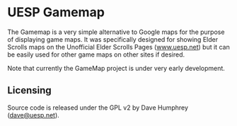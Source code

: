 
# UESP Gamemap


The Gamemap is a very simple alternative to Google maps for the purpose of
displaying game maps. It was specifically designed for showing Elder Scrolls
maps on the Unofficial Elder Scrolls Pages (www.uesp.net) but it can be 
easily used for other game maps on other sites if desired.

Note that currently the GameMap project is under very early development.

## Licensing

Source code is released under the GPL v2 by Dave Humphrey (dave@uesp.net).

			





